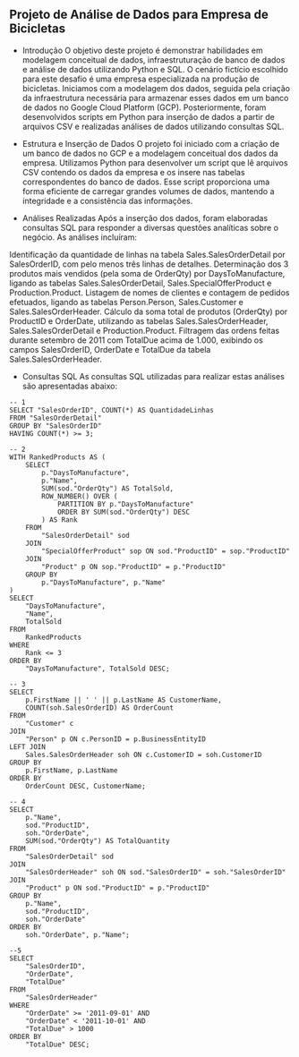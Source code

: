 ## Projeto de Análise de Dados para Empresa de Bicicletas
- Introdução
O objetivo deste projeto é demonstrar habilidades em modelagem conceitual de dados, infraestruturação de banco de dados e análise de dados utilizando Python e SQL. O cenário fictício escolhido para este desafio é uma empresa especializada na produção de bicicletas. Iniciamos com a modelagem dos dados, seguida pela criação da infraestrutura necessária para armazenar esses dados em um banco de dados no Google Cloud Platform (GCP). Posteriormente, foram desenvolvidos scripts em Python para inserção de dados a partir de arquivos CSV e realizadas análises de dados utilizando consultas SQL.

- Estrutura e Inserção de Dados
O projeto foi iniciado com a criação de um banco de dados no GCP e a modelagem conceitual dos dados da empresa. Utilizamos Python para desenvolver um script que lê arquivos CSV contendo os dados da empresa e os insere nas tabelas correspondentes do banco de dados. Esse script proporciona uma forma eficiente de carregar grandes volumes de dados, mantendo a integridade e a consistência das informações.

- Análises Realizadas
Após a inserção dos dados, foram elaboradas consultas SQL para responder a diversas questões analíticas sobre o negócio. As análises incluíram:

Identificação da quantidade de linhas na tabela Sales.SalesOrderDetail por SalesOrderID, com pelo menos três linhas de detalhes.
Determinação dos 3 produtos mais vendidos (pela soma de OrderQty) por DaysToManufacture, ligando as tabelas Sales.SalesOrderDetail, Sales.SpecialOfferProduct e Production.Product.
Listagem de nomes de clientes e contagem de pedidos efetuados, ligando as tabelas Person.Person, Sales.Customer e Sales.SalesOrderHeader.
Cálculo da soma total de produtos (OrderQty) por ProductID e OrderDate, utilizando as tabelas Sales.SalesOrderHeader, Sales.SalesOrderDetail e Production.Product.
Filtragem das ordens feitas durante setembro de 2011 com TotalDue acima de 1.000, exibindo os campos SalesOrderID, OrderDate e TotalDue da tabela Sales.SalesOrderHeader.

- Consultas SQL
As consultas SQL utilizadas para realizar estas análises são apresentadas abaixo:

```
-- 1
SELECT "SalesOrderID", COUNT(*) AS QuantidadeLinhas
FROM "SalesOrderDetail"
GROUP BY "SalesOrderID"
HAVING COUNT(*) >= 3;

-- 2
WITH RankedProducts AS (
    SELECT 
        p."DaysToManufacture",
        p."Name",
        SUM(sod."OrderQty") AS TotalSold,
        ROW_NUMBER() OVER (
            PARTITION BY p."DaysToManufacture" 
            ORDER BY SUM(sod."OrderQty") DESC
        ) AS Rank
    FROM 
        "SalesOrderDetail" sod
    JOIN 
        "SpecialOfferProduct" sop ON sod."ProductID" = sop."ProductID"
    JOIN 
        "Product" p ON sop."ProductID" = p."ProductID"
    GROUP BY 
        p."DaysToManufacture", p."Name"
)
SELECT 
    "DaysToManufacture",
    "Name",
    TotalSold
FROM 
    RankedProducts
WHERE 
    Rank <= 3
ORDER BY 
    "DaysToManufacture", TotalSold DESC;

-- 3
SELECT 
    p.FirstName || ' ' || p.LastName AS CustomerName,
    COUNT(soh.SalesOrderID) AS OrderCount
FROM 
    "Customer" c
JOIN 
    "Person" p ON c.PersonID = p.BusinessEntityID
LEFT JOIN 
    Sales.SalesOrderHeader soh ON c.CustomerID = soh.CustomerID
GROUP BY 
    p.FirstName, p.LastName
ORDER BY 
    OrderCount DESC, CustomerName;

-- 4
SELECT
    p."Name",
    sod."ProductID",
    soh."OrderDate",
    SUM(sod."OrderQty") AS TotalQuantity
FROM
    "SalesOrderDetail" sod
JOIN
    "SalesOrderHeader" soh ON sod."SalesOrderID" = soh."SalesOrderID"
JOIN
    "Product" p ON sod."ProductID" = p."ProductID"
GROUP BY
    p."Name",
    sod."ProductID",
    soh."OrderDate"
ORDER BY
    soh."OrderDate", p."Name";

--5
SELECT
    "SalesOrderID",
    "OrderDate",
    "TotalDue"
FROM
    "SalesOrderHeader"
WHERE
    "OrderDate" >= '2011-09-01' AND
    "OrderDate" < '2011-10-01' AND
    "TotalDue" > 1000
ORDER BY
    "TotalDue" DESC;

```
